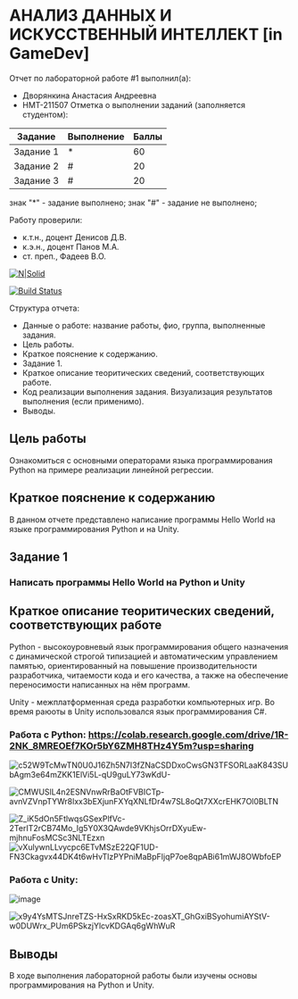 # АНАЛИЗ ДАННЫХ И ИСКУССТВЕННЫЙ ИНТЕЛЛЕКТ [in GameDev]
Отчет по лабораторной работе #1 выполнил(а):
- Дворянкина Анастасия Андреевна
- НМТ-211507
Отметка о выполнении заданий (заполняется студентом):

| Задание | Выполнение | Баллы |
| ------ | ------ | ------ |
| Задание 1 | * | 60 |
| Задание 2 | # | 20 |
| Задание 3 | # | 20 |

знак "*" - задание выполнено; знак "#" - задание не выполнено;

Работу проверили:
- к.т.н., доцент Денисов Д.В.
- к.э.н., доцент Панов М.А.
- ст. преп., Фадеев В.О.

[![N|Solid](https://cldup.com/dTxpPi9lDf.thumb.png)](https://nodesource.com/products/nsolid)

[![Build Status](https://travis-ci.org/joemccann/dillinger.svg?branch=master)](https://travis-ci.org/joemccann/dillinger)

Структура отчета:

- Данные о работе: название работы, фио, группа, выполненные задания.
- Цель работы.
- Краткое пояснение к содержанию.
- Задание 1.
- Краткое описание теоритических сведений, соответствующих работе.
- Код реализации выполнения задания. Визуализация результатов выполнения (если применимо).
- Выводы.

## Цель работы
Ознакомиться с основными операторами языка программирования Python на примере реализации линейной регрессии.

## Краткое пояснение к содержанию
В данном отчете представлено написание программы Hello World на языке программирования Python и на Unity.

## Задание 1
### Написать программы Hello World на Python и Unity

## Краткое описание теоритических сведений, соответствующих работе
Python - высокоуровневый язык программирования общего назначения с динамической строгой типизацией и автоматическим управлением памятью, ориентированный на повышение производительности разработчика, читаемости кода и его качества, а также на обеспечение переносимости написанных на нём программ. 

Unity -  межплатформенная среда разработки компьютерных игр. Во время раюоты в Unity использовался язык программирования C#.

### Работа с Python: https://colab.research.google.com/drive/1R-2NK_8MREOEf7KOr5bY6ZMH8THz4Y5m?usp=sharing

![c52W9TcMwTN0U0J16Zh5N7I3fZNaCSDDxoCwsGN3TFSORLaaK843SUbAgm3e64mZKK1ElVi5L-qU9guLY73wKdU-](https://user-images.githubusercontent.com/114600514/192845030-0c06c922-6d69-43f1-a414-a50382de489a.jpg)

![CMWUSlL4n2ESNVnwRrBaOtFVBICTp-avnVZVnpTYWr8lxx3bEXjunFXYqXNLfDr4w7SL8oQt7XXcrEHK7Ol0BLTN](https://user-images.githubusercontent.com/114600514/192846036-f106de30-9d73-4b75-91bb-ce13ea78e9c4.jpg)

![Z_iK5dOn5FtlwqsGSexPlfVc-2TerIT2rCB74Mo_Ig5Y0X3QAwde9VKhjsOrrDXyuEw-mjhnuFosMCSc3NLTEzxn](https://user-images.githubusercontent.com/114600514/192846136-5914a0bd-64fe-45ca-832c-8dacde4ed189.jpg)
![vXulywnLLvycpc6ETvMSzE22QF1UD-FN3Ckagvx44DK4t6wHvTlzPYPniMaBpFIjqP7oe8qpABi61mWJ8OWbfoEP](https://user-images.githubusercontent.com/114600514/192846201-14093a84-c3b7-4553-89b0-eab55909e940.jpg)

### Работа с Unity:

![image](https://user-images.githubusercontent.com/114600514/192847157-e370eb83-f436-4811-ac79-e560199f34f2.png)


![x9y4YsMTSJnreTZS-HxSxRKD5kEc-zoasXT_GhGxiBSyohumiAYStV-w0DUWrx_PUm6PSkzjYlcvKDGAq6gWhWuR](https://user-images.githubusercontent.com/114600514/192847274-c6da7498-2693-408b-9f11-d4574f69a4b8.jpg)



## Выводы

В ходе выполнения лабораторной работы были изучены основы программирования на Python и Unity.

